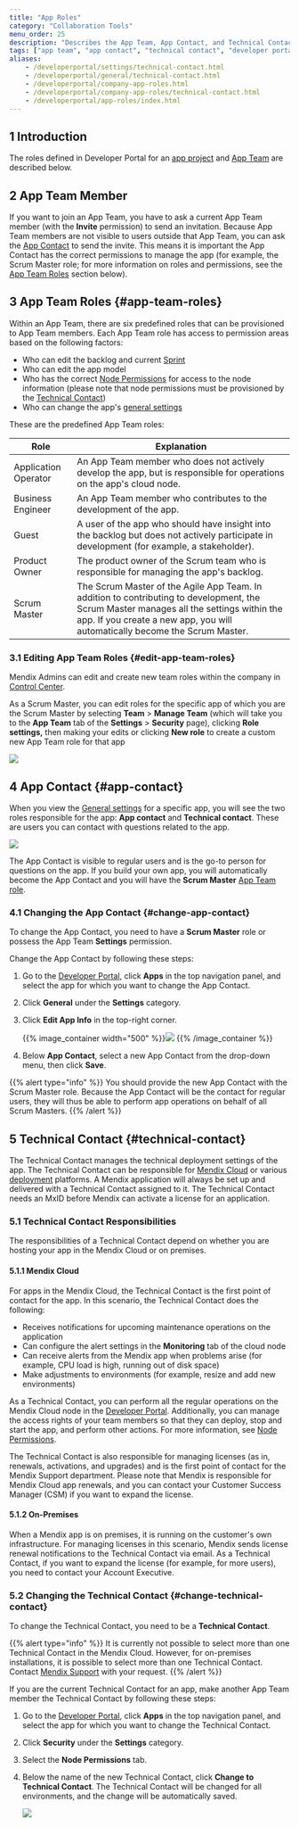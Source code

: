 ```yaml
---
title: "App Roles"
category: "Collaboration Tools"
menu_order: 25
description: "Describes the App Team, App Contact, and Technical Contact roles and permissions within the Mendix Platform."
tags: ["app team", "app contact", "technical contact", "developer portal", "role", "permissions"]
aliases:
    - /developerportal/settings/technical-contact.html
    - /developerportal/general/technical-contact.html
    - /developerportal/company-app-roles.html
    - /developerportal/company-app-roles/technical-contact.html
    - /developerportal/app-roles/index.html
---
```


## 1 Introduction

The roles defined in Developer Portal for an [app project](/developerportal/apps-list/) and [App Team](team) are described below.

## 2 App Team Member

If you want to join an App Team, you have to ask a current App Team member (with the **Invite** permission) to send an invitation. Because App Team members are not visible to users outside that App Team, you can ask the [App Contact](../settings/general-settings) to send the invite. This means it is important the App Contact has the correct permissions to manage the app (for example, the Scrum Master role; for more information on roles and permissions, see the [App Team Roles](#app-team-roles) section below).

## 3 App Team Roles {#app-team-roles}

Within an App Team, there are six predefined roles that can be provisioned to App Team members. Each App Team role has access to permission areas based on the following factors:

* Who can edit the backlog and current [Sprint](../collaborate/stories)
* Who can edit the app model
* Who has the correct [Node Permissions](../deploy/node-permissions) for access to the node information (please note that node permissions must be provisioned by the [Technical Contact](#technical-contact))
* Who can change the app's [general settings](../settings/general-settings)

These are the predefined App Team roles:

| Role | Explanation |
| ------------ | -------------|
| Application Operator | An App Team member who does not actively develop the app, but is responsible for operations on the app's cloud node. |
| Business Engineer | An App Team member who contributes to the development of the app. |
| Guest | A user of the app who should have insight into the backlog but does not actively participate in development (for example, a stakeholder). |
| Product Owner | The product owner of the Scrum team who is responsible for managing the app's backlog.|
| Scrum Master | The Scrum Master of the Agile App Team. In addition to contributing to development, the Scrum Master manages all the settings within the app. If you create a new app, you will automatically become the Scrum Master. |

### 3.1 Editing App Team Roles {#edit-app-team-roles}

Mendix Admins can edit and create new team roles within the company in [Control Center](../control-center/index).

As a Scrum Master, you can edit roles for the specific app of which you are the Scrum Master by selecting **Team** > **Manage Team** (which will take you to the **App Team** tab of the **Settings** > **Security** page), clicking **Role settings,** then making your edits or clicking **New role** to create a custom new App Team role for that app

![](attachments/app-roles/app-roles-edit.png)

## 4 App Contact {#app-contact}

When you view the [General settings](../settings/general-settings) for a specific app, you will see the two roles responsible for the app: **App contact** and **Technical contact**. These are users you can contact with questions related to the app.

![](attachments/app-roles/app-roles.png)

The App Contact is visible to regular users and is the go-to person for questions on the app. If you build your own app, you will automatically become the App Contact and you will have the **Scrum Master** [App Team role](#app-team-roles). 

### 4.1 Changing the App Contact {#change-app-contact}

To change the App Contact, you need to have a **Scrum Master** role or possess the App Team **Settings** permission.

Change the App Contact by following these steps:

1. Go to the [Developer Portal](http://home.mendix.com), click **Apps** in the top navigation panel, and select the app for which you want to change the App Contact.
2. Click **General** under the **Settings** category.
3.  Click **Edit App Info** in the top-right corner.

	{{% image_container width="500" %}}![](attachments/app-roles/change-appcontact.png)
	{{% /image_container %}}

4. Below **App Contact**, select a new App Contact from the drop-down menu, then click **Save**. 

{{% alert type="info" %}}
You should provide the new App Contact with the Scrum Master role. Because the App Contact will be the contact for regular users, they will thus be able to perform app operations on behalf of all Scrum Masters.
{{% /alert %}}

## 5 Technical Contact {#technical-contact}

The Technical Contact manages the technical deployment settings of the app. The Technical Contact can be responsible for [Mendix Cloud](../deploy/mendix-cloud-deploy) or various [deployment](../deploy) platforms. A Mendix application will always be set up and delivered with a Technical Contact assigned to it. The Technical Contact needs an MxID before Mendix can activate a license for an application.

### 5.1 Technical Contact Responsibilities

The responsibilities of a Technical Contact depend on whether you are hosting your app in the Mendix Cloud or on premises.

#### 5.1.1 Mendix Cloud

For apps in the Mendix Cloud, the Technical Contact is the first point of contact for the app. In this scenario, the Technical Contact does the following:

* Receives notifications for upcoming maintenance operations on the application
* Can configure the alert settings in the **Monitoring** tab of the cloud node
* Can receive alerts from the Mendix app when problems arise (for example, CPU load is high, running out of disk space)
* Make adjustments to environments (for example, resize and add new environments) 

As a Technical Contact, you can perform all the regular operations on the Mendix Cloud node in the [Developer Portal](http://home.mendix.com). Additionally, you can manage the access rights of your team members so that they can deploy, stop and start the app, and perform other actions. For more information, see [Node Permissions](/developerportal/deploy/node-permissions).

The Technical Contact is also responsible for managing licenses (as in, renewals, activations, and upgrades) and is the first point of contact for the Mendix Support department. Please note that Mendix is responsible for Mendix Cloud app renewals, and you can contact your Customer Success Manager (CSM) if you want to expand the license.

#### 5.1.2 On-Premises

When a Mendix app is on premises, it is running on the customer's own infrastructure. For managing licenses in this scenario, Mendix sends license renewal notifications to the Technical Contact via email. As a Technical Contact, if you want to expand the license (for example, for more users), you need to contact your Account Executive.

### 5.2 Changing the Technical Contact {#change-technical-contact}

To change the Technical Contact, you need to be a **Technical Contact**.

{{% alert type="info" %}}
It is currently not possible to select more than one Technical Contact in the Mendix Cloud. However, for on-premises installations, it is possible to select more than one Technical Contact. Contact [Mendix Support](https://support.mendix.com) with your request.
{{% /alert %}}

If you are the current Technical Contact for an app, make another App Team member the Technical Contact by following these steps:

1. Go to the [Developer Portal](http://home.mendix.com), click **Apps** in the top navigation panel, and select the app for which you want to change the Technical Contact.
2. Click **Security** under the **Settings** category.
3. Select the **Node Permissions** tab.
4.  Below the name of the new Technical Contact, click **Change to Technical Contact**. The Technical Contact will be changed for all environments, and the change will be automatically saved.

	![](attachments/app-roles/change-technicalcontact.png)
